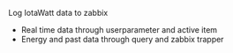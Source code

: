 Log IotaWatt data to zabbix
* Real time data through userparameter and active item
* Energy and past data through query and zabbix trapper
